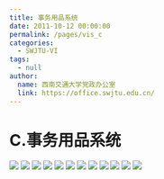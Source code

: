 ```yaml
---
title: 事务用品系统
date: 2011-10-12 00:00:00
permalink: /pages/vis_c
categories: 
  - SWJTU-VI
tags: 
  - null
author: 
  name: 西南交通大学党政办公室
  link: https://office.swjtu.edu.cn/
---
```



# C.事务用品系统

![](/img/vis/46.jpg)
![](/img/vis/47.jpg)
![](/img/vis/48.jpg)
![](/img/vis/49.jpg)
![](/img/vis/50.jpg)
![](/img/vis/51.jpg)
![](/img/vis/52.jpg)
![](/img/vis/53.jpg)
![](/img/vis/54.jpg)
![](/img/vis/55.jpg)
![](/img/vis/56.jpg)
![](/img/vis/57.jpg)
